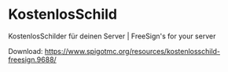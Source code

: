 # KostenlosSchild
KostenlosSchilder für deinen Server | FreeSign's for your server

Download: https://www.spigotmc.org/resources/kostenlosschild-freesign.9688/
